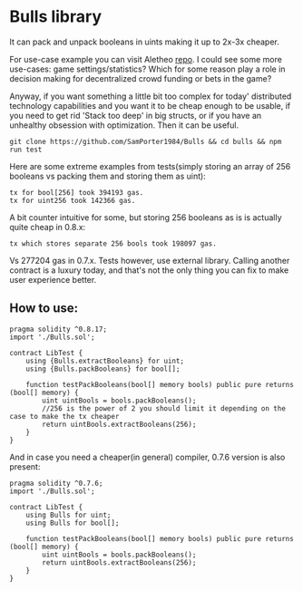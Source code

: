 # Bulls library

It can pack and unpack booleans in uints making it up to 2x-3x cheaper.

For use-case example you can visit Aletheo [repo](https://github.com/SamPorter1984/Aletheo/blob/main/contracts/CampaignMarket.sol). I could see some more use-cases: game settings/statistics? Which for some reason play a role in decision making for decentralized crowd funding or bets in the game?

Anyway, if you want something a little bit too complex for today' distributed technology capabilities and you want it to be cheap enough to be usable, if you need to get rid 'Stack too deep' in big structs, or if you have an unhealthy obsession with optimization. Then it can be useful.

```
git clone https://github.com/SamPorter1984/Bulls && cd bulls && npm run test
```

Here are some extreme examples from tests(simply storing an array of 256 booleans vs packing them and storing them as uint):

```
tx for bool[256] took 394193 gas.
tx for uint256 took 142366 gas.
```

A bit counter intuitive for some, but storing 256 booleans as is is actually quite cheap in 0.8.x:

```
tx which stores separate 256 bools took 198097 gas.
```

Vs 277204 gas in 0.7.x. Tests however, use external library. Calling another contract is a luxury today, and that's not the only thing you can fix to make user experience better.

## How to use:

```
pragma solidity ^0.8.17;
import './Bulls.sol';

contract LibTest {
    using {Bulls.extractBooleans} for uint;
    using {Bulls.packBooleans} for bool[];

    function testPackBooleans(bool[] memory bools) public pure returns (bool[] memory) {
        uint uintBools = bools.packBooleans();
        //256 is the power of 2 you should limit it depending on the case to make the tx cheaper
        return uintBools.extractBooleans(256);
    }
}
```

And in case you need a cheaper(in general) compiler, 0.7.6 version is also present:

```
pragma solidity ^0.7.6;
import './Bulls.sol';

contract LibTest {
    using Bulls for uint;
    using Bulls for bool[];

    function testPackBooleans(bool[] memory bools) public pure returns (bool[] memory) {
        uint uintBools = bools.packBooleans();
        return uintBools.extractBooleans(256);
    }
}
```
